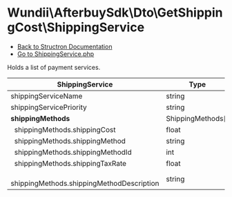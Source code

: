 # Wundii\AfterbuySdk\Dto\GetShippingCost\ShippingService
- [Back to Structron Documentation](./../_Structron.md)
- [Go to ShippingService.php](./../../src/Dto/GetShippingCost/ShippingService.php)

Holds a list of payment services.

| ShippingService                                  | Type              | Default  | Description |
| ------------------------------------------------ | ----------------- | -------- | ----------- |
| shippingServiceName                              | string            | required |             |
| shippingServicePriority                          | string            | required |             |
| **shippingMethods**                              | ShippingMethods[] | []       |             |
| &nbsp; shippingMethods.shippingCost              | float             | required |             |
| &nbsp; shippingMethods.shippingMethod            | string            | required |             |
| &nbsp; shippingMethods.shippingMethodId          | int               | required |             |
| &nbsp; shippingMethods.shippingTaxRate           | float             | null     |             |
| &nbsp; shippingMethods.shippingMethodDescription | string            | null     |             |
